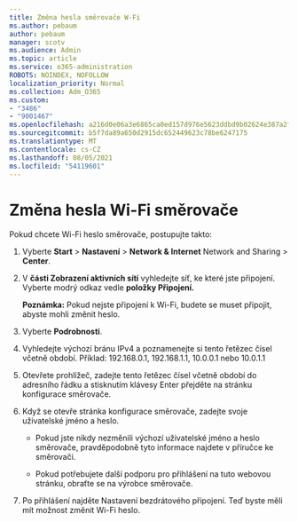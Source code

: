 ```yaml
---
title: Změna hesla směrovače W-Fi
ms.author: pebaum
author: pebaum
manager: scotv
ms.audience: Admin
ms.topic: article
ms.service: o365-administration
ROBOTS: NOINDEX, NOFOLLOW
localization_priority: Normal
ms.collection: Adm_O365
ms.custom:
- "3486"
- "9001467"
ms.openlocfilehash: a216d0e06a3e6865ca0ed157d976e5623ddbd9b02624e387a2f9755315f913bd
ms.sourcegitcommit: b5f7da89a650d2915dc652449623c78be6247175
ms.translationtype: MT
ms.contentlocale: cs-CZ
ms.lasthandoff: 08/05/2021
ms.locfileid: "54119601"
---
```

# <a name="change-your-wi-fi-router-password"></a>Změna hesla Wi-Fi směrovače

Pokud chcete Wi-Fi heslo směrovače, postupujte takto:

1. Vyberte **Start**  >  **Nastavení**  >  **Network & Internet** Network and Sharing  >  **Center**.

2. V **části Zobrazení aktivních sítí** vyhledejte síť, ke které jste připojení. Vyberte modrý odkaz vedle **položky Připojení.**<br>

   **Poznámka:** Pokud nejste připojení k Wi-Fi, budete se muset připojit, abyste mohli změnit heslo.

3. Vyberte **Podrobnosti**.

4. Vyhledejte výchozí bránu IPv4 a poznamenejte si tento řetězec čísel včetně období. Příklad: 192.168.0.1, 192.168.1.1, 10.0.0.1 nebo 10.0.1.1

5. Otevřete prohlížeč, zadejte tento řetězec čísel včetně období do adresního řádku a stisknutím klávesy Enter přejděte na stránku konfigurace směrovače.

6. Když se otevře stránka konfigurace směrovače, zadejte svoje uživatelské jméno a heslo.<br>
   - Pokud jste nikdy nezměnili výchozí uživatelské jméno a heslo směrovače, pravděpodobně tyto informace najdete v příručce ke směrovači.

   - Pokud potřebujete další podporu pro přihlášení na tuto webovou stránku, obraťte se na výrobce směrovače.

7. Po přihlášení najděte Nastavení bezdrátového připojení. Teď byste měli mít možnost změnit Wi-Fi heslo.
